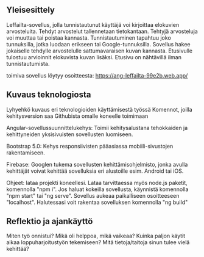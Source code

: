 ## Yleisesittely

Leffailta-sovellus, jolla tunnistautunut käyttäjä voi kirjoittaa elokuvien arvosteluita. Tehdyt arvostelut tallennetaan tietokantaan. Tehtyjä arvosteluja voi muuttaa tai poistaa kannasta. Tunnistautuminen tapahtuu joko tunnuksilla, jotka luodaan erikseen tai Google-tunnuksilla. Sovellus hakee jokaiselle tehdylle arvostelulle sattumavaraisen kuvan kannasta. Etusivulle tulostuu arvioinnit elokuvista kuvan lisäksi. Etusivu on nähtävillä ilman tunnistautumista.

toimiva sovellus löytyy osoitteesta: <https://ang-leffailta-99e2b.web.app/>
## Kuvaus teknologiosta

Lyhyehkö kuvaus eri teknologioiden käyttämisestä työssä
Komennot, joilla kehitysversion saa Githubista omalle koneelle toimimaan

Angular-sovellussuunnittelukehys: 
Toimii kehitysalustana tehokkaiden ja kehittyneiden yksisivuisten sovellusten luomiseen.

Bootstrap 5.0: 
Kehys responsiivisten pääasiassa mobiili-sivustojen rakentamiseen. 

Firebase:
Googlen tukema sovellusten kehittämisohjelmisto, jonka avulla kehittäjät voivat kehittää sovelluksia eri alustoille 
esim. Android tai iOS.

Ohjeet: lataa projekti koneellesi. Lataa tarvittaessa myös node.js paketit, komennolla "npm i". Jos haluat kokeilla sovellusta, käynnistä komennolla "npm start" tai "ng serve". Sovellus aukeaa paikalliseen osoitteeseen "localhost". Halutessasi voit rakentaa sovelluksen komennolla "ng build"

## Reflektio ja ajankäyttö

Miten työ onnistui? Mikä oli helppoa, mikä vaikeaa?
Kuinka paljon käytit aikaa loppuharjoitustyön tekemiseen?
Mitä tietoja/taitoja sinun tulee vielä kehittää?

